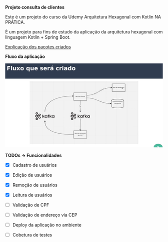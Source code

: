 **Projeto consulta de clientes**

Este é um projeto do curso da Udemy Arquitetura Hexagonal com Kotlin NA PRÁTICA.

É um projeto para fins de estudo da aplicação da arquitetura hexagonal com linguagem Kotlin + Spring Boot.

[Explicação dos pacotes criados](./Arquitetura.md)

**Fluxo da aplicação**

<img src="./assets/fluxo_aplicacao.png"/>


**TODOs -> Funcionalidades**

- [x] Cadastro de usuários
- [x] Edição de usuários
- [x] Remoção de usuários
- [x] Leitura de usuários
- [ ] Validação de CPF
- [ ] Validação de endereço via CEP
- [ ] Deploy da aplicação no ambiente
- [ ] Cobetura de testes

